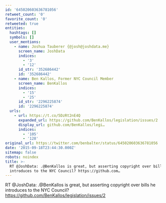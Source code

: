 ```yaml
---
id: '645020603636781056'
retweet_count: '0'
favorite_count: '0'
retweeted: true
entities:
  hashtags: []
  symbols: []
  user_mentions:
    - name: Joshua Tauberer {@josh@joshdata.me}
      screen_name: JoshData
      indices:
        - '3'
        - '12'
      id_str: '352686442'
      id: '352686442'
    - name: Ben Kallos, Former NYC Council Member
      screen_name: BenKallos
      indices:
        - '15'
        - '25'
      id_str: '2296225874'
      id: '2296225874'
  urls:
    - url: https://t.co/5DzRt2nE4Q
      expanded_url: https://github.com/BenKallos/legislation/issues/2
      display_url: github.com/BenKallos/legi…
      indices:
        - '105'
        - '128'
original_url: https://twitter.com/benbalter/status/645020603636781056
date: '2015-09-18T23:44:30.000Z'
sitemap: false
robots: noindex
title: >-
  RT @JoshData: .@BenKallos is great, but asserting copyright over bills he
  introduces to the NYC Council? https://github.com…
---
```


RT @JoshData: .@BenKallos is great, but asserting copyright over bills he introduces to the NYC Council? https://github.com/BenKallos/legislation/issues/2